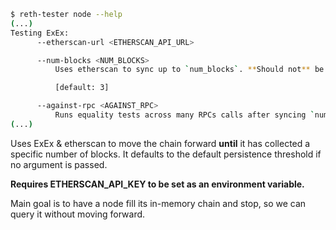 
```bash
$ reth-tester node --help
(...)
Testing ExEx:
      --etherscan-url <ETHERSCAN_API_URL>

      --num-blocks <NUM_BLOCKS>
          Uses etherscan to sync up to `num_blocks`. **Should not** be used with a CL

          [default: 3]

      --against-rpc <AGAINST_RPC>
          Runs equality tests across many RPCs calls after syncing `num_blocks`
(...)     
```

Uses ExEx & etherscan to move the chain forward **until** it has collected a specific number of blocks. It defaults to the default persistence threshold if no argument is passed.

**Requires ETHERSCAN_API_KEY to be set as an environment variable.**

Main goal is to have a node fill its in-memory chain and stop, so we can query it without moving forward.
